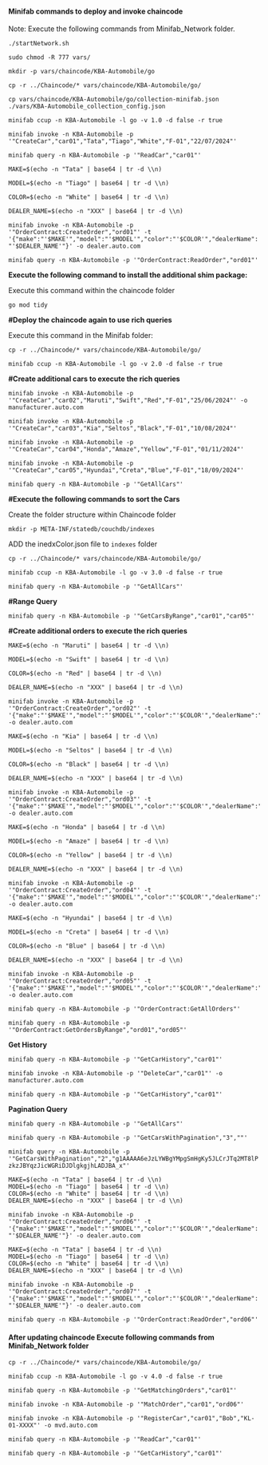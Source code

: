 #### Minifab commands to deploy and invoke chaincode 

Note: Execute the following commands from Minifab_Network folder.


`./startNetwork.sh`

`sudo chmod -R 777 vars/`

`mkdir -p vars/chaincode/KBA-Automobile/go`

`cp -r ../Chaincode/* vars/chaincode/KBA-Automobile/go/`

`cp vars/chaincode/KBA-Automobile/go/collection-minifab.json ./vars/KBA-Automobile_collection_config.json`


`minifab ccup -n KBA-Automobile -l go -v 1.0 -d false -r true`

`minifab invoke -n KBA-Automobile -p '"CreateCar","car01","Tata","Tiago","White","F-01","22/07/2024"'`

`minifab query -n KBA-Automobile -p '"ReadCar","car01"'`

```
MAKE=$(echo -n "Tata" | base64 | tr -d \\n)

MODEL=$(echo -n "Tiago" | base64 | tr -d \\n)

COLOR=$(echo -n "White" | base64 | tr -d \\n)

DEALER_NAME=$(echo -n "XXX" | base64 | tr -d \\n)
```

`minifab invoke -n KBA-Automobile -p '"OrderContract:CreateOrder","ord01"' -t '{"make":"'$MAKE'","model":"'$MODEL'","color":"'$COLOR'","dealerName":"'$DEALER_NAME'"}' -o dealer.auto.com`

`minifab query -n KBA-Automobile -p '"OrderContract:ReadOrder","ord01"'`

**Execute the following command to install the additional shim package:**

Execute this command within the chaincode folder

`go mod tidy`


**#Deploy the chaincode again to use rich queries**

Execute this command in the Minifab folder:

```
cp -r ../Chaincode/* vars/chaincode/KBA-Automobile/go/

minifab ccup -n KBA-Automobile -l go -v 2.0 -d false -r true
```


**#Create additional cars to execute the rich queries**

```
minifab invoke -n KBA-Automobile -p '"CreateCar","car02","Maruti","Swift","Red","F-01","25/06/2024"' -o manufacturer.auto.com

minifab invoke -n KBA-Automobile -p '"CreateCar","car03","Kia","Seltos","Black","F-01","10/08/2024"'

minifab invoke -n KBA-Automobile -p '"CreateCar","car04","Honda","Amaze","Yellow","F-01","01/11/2024"'

minifab invoke -n KBA-Automobile -p '"CreateCar","car05","Hyundai","Creta","Blue","F-01","18/09/2024"'

minifab query -n KBA-Automobile -p '"GetAllCars"'

```
**#Execute the following commands to sort the Cars**

Create the folder structure within Chaincode folder

```
mkdir -p META-INF/statedb/couchdb/indexes
```

ADD the inedxColor.json file to `indexes` folder


```
cp -r ../Chaincode/* vars/chaincode/KBA-Automobile/go/

minifab ccup -n KBA-Automobile -l go -v 3.0 -d false -r true

minifab query -n KBA-Automobile -p '"GetAllCars"'
```

**#Range Query**

```
minifab query -n KBA-Automobile -p '"GetCarsByRange","car01","car05"'
```

**#Create additional orders to execute the rich queries**

```
MAKE=$(echo -n "Maruti" | base64 | tr -d \\n)

MODEL=$(echo -n "Swift" | base64 | tr -d \\n)

COLOR=$(echo -n "Red" | base64 | tr -d \\n)

DEALER_NAME=$(echo -n "XXX" | base64 | tr -d \\n)

minifab invoke -n KBA-Automobile -p '"OrderContract:CreateOrder","ord02"' -t '{"make":"'$MAKE'","model":"'$MODEL'","color":"'$COLOR'","dealerName":"'$DEALER_NAME'"}' -o dealer.auto.com

MAKE=$(echo -n "Kia" | base64 | tr -d \\n)

MODEL=$(echo -n "Seltos" | base64 | tr -d \\n)

COLOR=$(echo -n "Black" | base64 | tr -d \\n)

DEALER_NAME=$(echo -n "XXX" | base64 | tr -d \\n)

minifab invoke -n KBA-Automobile -p '"OrderContract:CreateOrder","ord03"' -t '{"make":"'$MAKE'","model":"'$MODEL'","color":"'$COLOR'","dealerName":"'$DEALER_NAME'"}' -o dealer.auto.com

MAKE=$(echo -n "Honda" | base64 | tr -d \\n)

MODEL=$(echo -n "Amaze" | base64 | tr -d \\n)

COLOR=$(echo -n "Yellow" | base64 | tr -d \\n)

DEALER_NAME=$(echo -n "XXX" | base64 | tr -d \\n)

minifab invoke -n KBA-Automobile -p '"OrderContract:CreateOrder","ord04"' -t '{"make":"'$MAKE'","model":"'$MODEL'","color":"'$COLOR'","dealerName":"'$DEALER_NAME'"}' -o dealer.auto.com

MAKE=$(echo -n "Hyundai" | base64 | tr -d \\n)

MODEL=$(echo -n "Creta" | base64 | tr -d \\n)

COLOR=$(echo -n "Blue" | base64 | tr -d \\n)

DEALER_NAME=$(echo -n "XXX" | base64 | tr -d \\n)

minifab invoke -n KBA-Automobile -p '"OrderContract:CreateOrder","ord05"' -t '{"make":"'$MAKE'","model":"'$MODEL'","color":"'$COLOR'","dealerName":"'$DEALER_NAME'"}' -o dealer.auto.com

minifab query -n KBA-Automobile -p '"OrderContract:GetAllOrders"'

minifab query -n KBA-Automobile -p '"OrderContract:GetOrdersByRange","ord01","ord05"'

```

**Get History**


`minifab query -n KBA-Automobile -p '"GetCarHistory","car01"'`

`minifab invoke -n KBA-Automobile -p '"DeleteCar","car01"' -o manufacturer.auto.com`

`minifab query -n KBA-Automobile -p '"GetCarHistory","car01"'`

**Pagination Query**

`minifab query -n KBA-Automobile -p '"GetAllCars"'`

`minifab query -n KBA-Automobile -p '"GetCarsWithPagination","3",""'`

`minifab query -n KBA-Automobile -p '"GetCarsWithPagination","2","g1AAAAA6eJzLYWBgYMpgSmHgKy5JLCrJTq2MT8lPzkzJBYqzJicWGRiDJDlgkgjhLADJBA_x"'`


```
MAKE=$(echo -n "Tata" | base64 | tr -d \\n)
MODEL=$(echo -n "Tiago" | base64 | tr -d \\n)
COLOR=$(echo -n "White" | base64 | tr -d \\n)
DEALER_NAME=$(echo -n "XXX" | base64 | tr -d \\n)

```
`minifab invoke -n KBA-Automobile -p '"OrderContract:CreateOrder","ord06"' -t '{"make":"'$MAKE'","model":"'$MODEL'","color":"'$COLOR'","dealerName":"'$DEALER_NAME'"}' -o dealer.auto.com`

```
MAKE=$(echo -n "Tata" | base64 | tr -d \\n)
MODEL=$(echo -n "Tiago" | base64 | tr -d \\n)
COLOR=$(echo -n "White" | base64 | tr -d \\n)
DEALER_NAME=$(echo -n "XXX" | base64 | tr -d \\n)

```

`minifab invoke -n KBA-Automobile -p '"OrderContract:CreateOrder","ord07"' -t '{"make":"'$MAKE'","model":"'$MODEL'","color":"'$COLOR'","dealerName":"'$DEALER_NAME'"}' -o dealer.auto.com`

`minifab query -n KBA-Automobile -p '"OrderContract:ReadOrder","ord06"'`



#### After updating chaincode Execute following commands from Minifab_Network folder

`cp -r ../Chaincode/* vars/chaincode/KBA-Automobile/go/`

`minifab ccup -n KBA-Automobile -l go -v 4.0 -d false -r true`

`minifab query -n KBA-Automobile -p '"GetMatchingOrders","car01"'`

`minifab invoke -n KBA-Automobile -p '"MatchOrder","car01","ord06"'`

`minifab invoke -n KBA-Automobile -p '"RegisterCar","car01","Bob","KL-01-XXXX"' -o mvd.auto.com`

`minifab query -n KBA-Automobile -p '"ReadCar","car01"'`

`minifab query -n KBA-Automobile -p '"GetCarHistory","car01"'`



